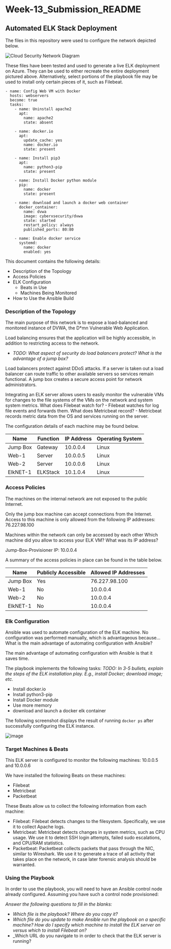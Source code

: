 # Week-13_Submission_README
## Automated ELK Stack Deployment

The files in this repository were used to configure the network depicted below.

![Cloud Security Network Diagram](https://user-images.githubusercontent.com/92959447/161470043-6cc744d6-43dc-4b1a-b0e1-f0f6b56d5684.png)

These files have been tested and used to generate a live ELK deployment on Azure. They can be used to either recreate the entire deployment pictured above. Alternatively, select portions of the playbook file may be used to install only certain pieces of it, such as Filebeat.

```---
- name: Config Web VM with Docker
  hosts: webservers
  become: true
  tasks:
    - name: Uninstall apache2
      apt:
        name: apache2
        state: absent

    - name: docker.io
      apt:
        update_cache: yes
        name: docker.io
        state: present

    - name: Install pip3
      apt:
        name: python3-pip
        state: present

    - name: Install Docker python module
      pip:
        name: docker
        state: present

    - name: download and launch a docker web container
      docker_container:
        name: dvwa
        image: cyberxsecurity/dvwa
        state: started
        restart_policy: always
        published_ports: 80:80

    - name: Enable docker service
      systemd:
        name: docker
        enabled: yes
  ```

This document contains the following details:
- Description of the Topology
- Access Policies
- ELK Configuration
  - Beats in Use
  - Machines Being Monitored
- How to Use the Ansible Build

### Description of the Topology

The main purpose of this network is to expose a load-balanced and monitored instance of DVWA, the D*mn Vulnerable Web Application.

Load balancing ensures that the application will be highly accessible, in addition to restricting access to the network.
- _TODO: What aspect of security do load balancers protect? What is the advantage of a jump box?_

Load balancers protect against DDoS attacks. If a server is taken out a load balancer can route traffic to other available servers so services remain functional. A jump box creates a secure access point for network administrators.

Integrating an ELK server allows users to easily monitor the vulnerable VMs for changes to the file systems of the VMs on the network and system system metrics.
What does Filebeat watch for? - Filebeat watches for log file events and forwards them.
What does Metricbeat record? - Metricbeat records metric data from the OS and services running on the server.

The configuration details of each machine may be found below.

| Name     | Function | IP Address | Operating System |
|----------|----------|------------|------------------|
| Jump Box | Gateway  | 10.0.0.4   | Linux            |
| Web-1    | Server   | 10.0.0.5   | Linux            |
| Web-2    | Server   | 10.0.0.6   | Linux            |
| ElkNET-1 | ELKStack | 10.1.0.4   | Linux            |

### Access Policies

The machines on the internal network are not exposed to the public Internet. 

Only the jump box machine can accept connections from the Internet. Access to this machine is only allowed from the following IP addresses: 76.227.98.100

Machines within the network can only be accessed by each other
Which machine did you allow to access your ELK VM? What was its IP address?

Jump-Box-Provisioner IP: 10.0.0.4

A summary of the access policies in place can be found in the table below.

| Name     | Publicly Accessible | Allowed IP Addresses |
|----------|---------------------|----------------------|
| Jump Box | Yes                 | 76.227.98.100        |
| Web-1    | No                  | 10.0.0.4             |
| Web-2    | No                  | 10.0.0.4             |
| ElkNET-1 | No                  | 10.0.0.4             |

### Elk Configuration

Ansible was used to automate configuration of the ELK machine. No configuration was performed manually, which is advantageous because...
What is the main advantage of automating configuration with Ansible? 

The main advantage of automating configuration with Ansible is that it saves time.

The playbook implements the following tasks:
_TODO: In 3-5 bullets, explain the steps of the ELK installation play. E.g., install Docker; download image; etc._
- Install docker.io
- Install python3-pip
- Install Docker module
- Use more memory
- download and launch a docker elk container

The following screenshot displays the result of running `docker ps` after successfully configuring the ELK instance.

![image](https://user-images.githubusercontent.com/92959447/161473613-cc3cf86a-3f7c-4a94-8909-4bff229d1d3a.png)

### Target Machines & Beats
This ELK server is configured to monitor the following machines:
10.0.0.5 and 10.0.0.6

We have installed the following Beats on these machines:
- Filebeat
- Metricbeat
- Packetbeat

These Beats allow us to collect the following information from each machine:
- Filebeat: Filebeat detects changes to the filesystem. Specifically, we use it to collect Apache logs.
- Metricbeat: Metricbeat detects changes in system metrics, such as CPU usage. We use it to detect SSH login attempts, failed sudo escalations, and CPU/RAM statistics.
- Packetbeat: Packetbeat collects packets that pass through the NIC, similar to Wireshark. We use it to generate a trace of all activity that takes place on the network, in case later forensic analysis should be warranted.

### Using the Playbook
In order to use the playbook, you will need to have an Ansible control node already configured. Assuming you have such a control node provisioned: 

_Answer the following questions to fill in the blanks:_
- _Which file is the playbook? Where do you copy it?_
- _Which file do you update to make Ansible run the playbook on a specific machine? How do I specify which machine to install the ELK server on versus which to install Filebeat on?_
- _Which URL do you navigate to in order to check that the ELK server is running?
